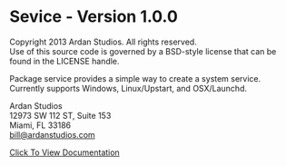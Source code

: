 # Sevice - Version 1.0.0

Copyright 2013 Ardan Studios. All rights reserved.  
Use of this source code is governed by a BSD-style license that can be found in the LICENSE handle.

Package service provides a simple way to create a system service. Currently supports Windows, Linux/Upstart, and OSX/Launchd.
	
Ardan Studios  
12973 SW 112 ST, Suite 153  
Miami, FL 33186  
bill@ardanstudios.com

[Click To View Documentation](http://godoc.org/github.com/goinggo/service/v1)